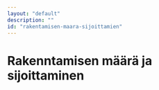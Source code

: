 ```yaml
---
layout: "default"
description: ""
id: "rakentamisen-maara-sijoittamien"
---
```

# Rakenntamisen määrä ja sijoittaminen